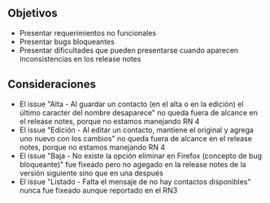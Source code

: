 ## Objetivos

- Presentar requerimientos no funcionales
- Presentar bugs bloqueantes
- Presentar dificultades que pueden presentarse cuando aparecen inconsistencias en los release notes

## Consideraciones

- El issue "Alta - Al guardar un contacto (en el alta o en la edición) el último caracter del nombre desaparece" no queda fuera de alcance en el release notes, porque no estamos manejando RN 4
- El issue "Edición - Al editar un contacto, mantiene el original y agrega uno nuevo con los cambios" no queda fuera de alcance en el release notes, porque no estamos manejando RN 4
- El issue "Baja - No existe la opción eliminar en Firefox (concepto de bug bloqueante)" fue fixeado pero no agegado en la release notes de la versión siguiente sino que en una después
- El issue "Listado - Falta el mensaje de no hay contactos disponibles" nunca fue fixeado aunque reportado en el RN3